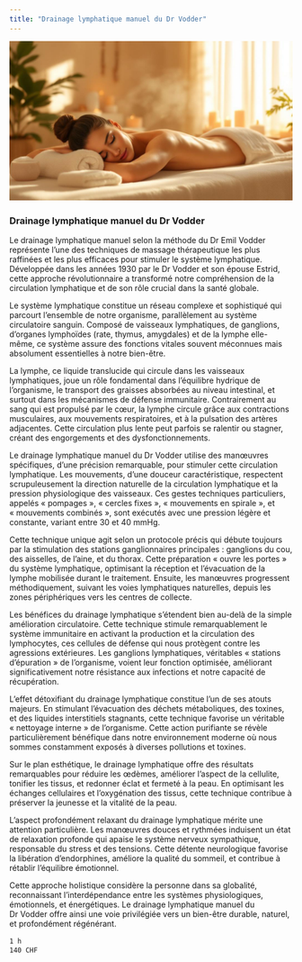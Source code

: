 ```yaml
---
title: "Drainage lymphatique manuel du Dr Vodder"
---
```


![Drainage lymphatique manuel du Dr Vodder](./images/drainage-lymphatique.jpg)

### Drainage lymphatique manuel du Dr Vodder

Le drainage lymphatique manuel selon la méthode du Dr Emil Vodder représente l’une des techniques de massage thérapeutique les plus raffinées et les plus efficaces pour stimuler le système lymphatique. Développée dans les années 1930 par le Dr Vodder et son épouse Estrid, cette approche révolutionnaire a transformé notre compréhension de la circulation lymphatique et de son rôle crucial dans la santé globale.

Le système lymphatique constitue un réseau complexe et sophistiqué qui parcourt l’ensemble de notre organisme, parallèlement au système circulatoire sanguin. Composé de vaisseaux lymphatiques, de ganglions, d’organes lymphoïdes (rate, thymus, amygdales) et de la lymphe elle-même, ce système assure des fonctions vitales souvent méconnues mais absolument essentielles à notre bien-être.

La lymphe, ce liquide translucide qui circule dans les vaisseaux lymphatiques, joue un rôle fondamental dans l’équilibre hydrique de l’organisme, le transport des graisses absorbées au niveau intestinal, et surtout dans les mécanismes de défense immunitaire. Contrairement au sang qui est propulsé par le cœur, la lymphe circule grâce aux contractions musculaires, aux mouvements respiratoires, et à la pulsation des artères adjacentes. Cette circulation plus lente peut parfois se ralentir ou stagner, créant des engorgements et des dysfonctionnements.

Le drainage lymphatique manuel du Dr Vodder utilise des manœuvres spécifiques, d’une précision remarquable, pour stimuler cette circulation lymphatique. Les mouvements, d’une douceur caractéristique, respectent scrupuleusement la direction naturelle de la circulation lymphatique et la pression physiologique des vaisseaux. Ces gestes techniques particuliers, appelés « pompages », « cercles fixes », « mouvements en spirale », et « mouvements combinés », sont exécutés avec une pression légère et constante, variant entre 30 et 40 mmHg.

Cette technique unique agit selon un protocole précis qui débute toujours par la stimulation des stations ganglionnaires principales : ganglions du cou, des aisselles, de l’aine, et du thorax. Cette préparation « ouvre les portes » du système lymphatique, optimisant la réception et l’évacuation de la lymphe mobilisée durant le traitement. Ensuite, les manœuvres progressent méthodiquement, suivant les voies lymphatiques naturelles, depuis les zones périphériques vers les centres de collecte.

Les bénéfices du drainage lymphatique s’étendent bien au-delà de la simple amélioration circulatoire. Cette technique stimule remarquablement le système immunitaire en activant la production et la circulation des lymphocytes, ces cellules de défense qui nous protègent contre les agressions extérieures. Les ganglions lymphatiques, véritables « stations d’épuration » de l’organisme, voient leur fonction optimisée, améliorant significativement notre résistance aux infections et notre capacité de récupération.

L’effet détoxifiant du drainage lymphatique constitue l’un de ses atouts majeurs. En stimulant l’évacuation des déchets métaboliques, des toxines, et des liquides interstitiels stagnants, cette technique favorise un véritable « nettoyage interne » de l’organisme. Cette action purifiante se révèle particulièrement bénéfique dans notre environnement moderne où nous sommes constamment exposés à diverses pollutions et toxines.

Sur le plan esthétique, le drainage lymphatique offre des résultats remarquables pour réduire les œdèmes, améliorer l’aspect de la cellulite, tonifier les tissus, et redonner éclat et fermeté à la peau. En optimisant les échanges cellulaires et l’oxygénation des tissus, cette technique contribue à préserver la jeunesse et la vitalité de la peau.

L’aspect profondément relaxant du drainage lymphatique mérite une attention particulière. Les manœuvres douces et rythmées induisent un état de relaxation profonde qui apaise le système nerveux sympathique, responsable du stress et des tensions. Cette détente neurologique favorise la libération d’endorphines, améliore la qualité du sommeil, et contribue à rétablir l’équilibre émotionnel.

Cette approche holistique considère la personne dans sa globalité, reconnaissant l’interdépendance entre les systèmes physiologiques, émotionnels, et énergétiques. Le drainage lymphatique manuel du Dr Vodder offre ainsi une voie privilégiée vers un bien-être durable, naturel, et profondément régénérant.

```
1 h
140 CHF
```
